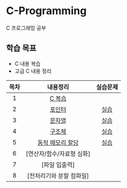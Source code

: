 # C-Programming
C 프로그래밍 공부

## 학습 목표
- C 내용 복습
- 고급 C 내용 정리

| 목차 | 내용정리 | 실습문제 |
|:---:|:---:|:---:|
| 1 |  [C 복습](https://github.com/kyeong-hyeok/Study/tree/main/C/C%20%EB%B3%B5%EC%8A%B5) |
| 2 | [포인터](https://github.com/kyeong-hyeok/Study/tree/main/C/%ED%8F%AC%EC%9D%B8%ED%84%B0) | [실습](https://github.com/kyeong-hyeok/Study/blob/main/C/%ED%8F%AC%EC%9D%B8%ED%84%B0/9%EC%9E%A5%20%ED%8F%AC%EC%9D%B8%ED%84%B0-%EC%8B%A4%EC%8A%B5%EB%AC%B8%EC%A0%9C.pdf) |
| 3 | [문자열](https://github.com/kyeong-hyeok/Study/tree/main/C/%EB%AC%B8%EC%9E%90%EC%97%B4) | [실습](https://github.com/kyeong-hyeok/Study/blob/main/C/%EB%AC%B8%EC%9E%90%EC%97%B4/10%EC%9E%A5%20%EB%AC%B8%EC%9E%90%EC%97%B4-%EC%8B%A4%EC%8A%B5%EB%AC%B8%EC%A0%9C.pdf) |
| 4 | [구조체](https://github.com/kyeong-hyeok/Study/tree/main/C/%EA%B5%AC%EC%A1%B0%EC%B2%B4) | [실습](https://github.com/kyeong-hyeok/Study/blob/main/C/%EA%B5%AC%EC%A1%B0%EC%B2%B4/11%EC%9E%A5%20%EA%B5%AC%EC%A1%B0%EC%B2%B4-%EC%8B%A4%EC%8A%B5%EB%AC%B8%EC%A0%9C.pdf) |
| 5 | [동적 메모리 할당](https://github.com/kyeong-hyeok/Study/tree/main/C/%EB%8F%99%EC%A0%81%20%EB%A9%94%EB%AA%A8%EB%A6%AC%20%ED%95%A0%EB%8B%B9) | [실습](https://github.com/kyeong-hyeok/Study/blob/main/C/%EB%8F%99%EC%A0%81%20%EB%A9%94%EB%AA%A8%EB%A6%AC%20%ED%95%A0%EB%8B%B9/12%EC%9E%A5%20%EB%8F%99%EC%A0%81%20%EB%A9%94%EB%AA%A8%EB%A6%AC%20%ED%95%A0%EB%8B%B9-%EC%8B%A4%EC%8A%B5%EB%AC%B8%EC%A0%9C.pdf) |
| 6 | [연산자/함수/자료형 심화] |
| 7 | [파일 입출력] |
| 8 | [전처리기와 분할 컴파일] |
